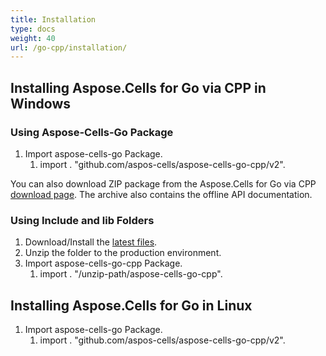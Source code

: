 ```yaml
---
title: Installation
type: docs
weight: 40
url: /go-cpp/installation/
---
```


## **Installing Aspose.Cells for Go via CPP in Windows**

### **Using Aspose-Cells-Go Package**

1. Import aspose-cells-go Package.
   1. import . "github.com/aspos-cells/aspose-cells-go-cpp/v2".

You can also download ZIP package from the Aspose.Cells for Go via CPP [download page](https://downloads.aspose.com/cells/go-cpp/). The archive also contains the offline API documentation.

### **Using Include and lib Folders**

1. Download/Install the [latest files](https://downloads.aspose.com/cells/go-cpp/).
1. Unzip the folder to the production environment.
1. Import aspose-cells-go-cpp Package.
   1. import . "/unzip-path/aspose-cells-go-cpp".

## **Installing Aspose.Cells for Go in Linux**

1. Import aspose-cells-go Package.
   1. import . "github.com/aspos-cells/aspose-cells-go-cpp/v2".
